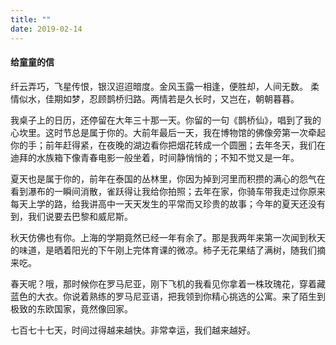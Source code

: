 ```yaml
---
title: ""
date: 2019-02-14
---
```

#### 给童童的信

纤云弄巧，飞星传恨，银汉迢迢暗度。金风玉露一相逢，便胜却，人间无数。
柔情似水，佳期如梦，忍顾鹊桥归路。两情若是久长时，又岂在，朝朝暮暮。


我桌子上的日历，还停留在大年三十那一天。你留的一句《鹊桥仙》，唱到了我的心坎里。这时节总是属于你的。大前年最后一天，我在博物馆的佛像旁第一次牵起你的手；前年赶得紧，在夜晚的湖边看你把烟花转成一个圆圈；去年冬天，我们在迪拜的水族箱下像青春电影一般坐着，时间静悄悄的；不知不觉又是一年。


夏天也是属于你的，前年在泰国的丛林里，你因为掉到河里而积攒的满心的怨气在看到瀑布的一瞬间消散，雀跃得让我给你拍照；去年在家，你骑车带我走过你原来每天上学的路，给我讲高中一天天发生的平常而又珍贵的故事；今年的夏天还没有到，我们说要去巴黎和威尼斯。


秋天仿佛也有你。上海的学期竟然已经一年有余了。那是我两年来第一次闻到秋天的味道，是晒着阳光的下午刚上完体育课的微凉。柿子无花果结了满树，随我们摘来吃。

春天呢？哦，那时候你在罗马尼亚，刚下飞机的我看见你拿着一株玫瑰花，穿着藏蓝色的大衣。你说着熟练的罗马尼亚语，把我领到你精心挑选的公寓。来了陌生到极致的东欧国家，竟然像回家。


七百七十七天，时间过得越来越快。非常幸运，我们越来越好。
